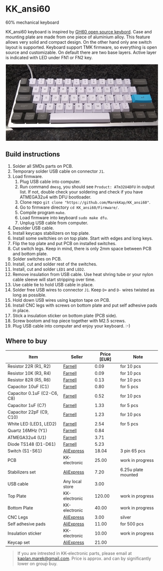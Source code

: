 # KK_ansi60
60% mechanical keyboard

KK_ansi60 keyboard is inspired by [GH60 open source keybord](https://github.com/komar007/gh60).
Case and mounting plate are made from one piece of aluminium alloy. This feature allows very
solid and compact design. On the other hand only ane switch layout is supported.
Keyboard support TMK firmware, so everything is open source and customizable. On default there
are two base layers. Active layer is indicated with LED under FN1 or FN2 key.

![title image](https://github.com/MarekKap/KK_ansi60/blob/master/Other/title_image.png)

## Build instructions
1. Solder all SMDs parts on PCB.
2. Temporary solder USB cable on connector `J1`.
3. Load firmware.
   1. Plug USB cable into computer.
   2. Run command `dmesg`, you should see `Product: ATm32U4DFU` in output list. If not,
      double check your soldering and check if you have ATMEGA32u4 with DFU bootloader.
   3. Clone repo `git clone "https://github.com/MarekKap/KK_ansi60"`.
   4. Go to firmware directory `cd KK_ansi60/Firmware/`.
   5. Compile program `make`.
   6. Load firmware into keyboard `sudo make dfu`.
   7. Unplug USB cable from computer.
4. Desolder USB cable.
5. Install keycaps stabilizers on top plate.
6. Install some switchies on on top plate. Start with edges and long keys.
7. Flip the top plate and put PCB on installed switches.
8. Cut switch legs. Keep in mind, there is only 2mm space between PCB and bottom plate.
9. Solder switches on PCB.
10. Install, cut and solder rest of the switches.
11. Install, cut and solder `LED1` and `LED2`.
12. Remove insulation from USB cable. Use heat shring tube or your nylon cable sleeve will
    start stripping over time.
13. Use cable tie to hold USB cable in place.
14. Solder free USB wires to connector `J1`. Keep `D+` and `D-` wires twisted as long as
    possible.
15. Hold down USB wires using kapton tape on PCB.
16. Install CNC legs with screws on bottom plate and put self adhesive pads in place.
17. Stick a insulation sticker on bottom plate (PCB side).
18. Screw bootom and top piece together with M2.5 screws.
19. Plug USB cable into computer and enjoy your keyboard. :-)

## Where to buy
| Item                        | Seller           | Price [EUR] | Note                |
| --------------------------- | ---------------- | ----------- | ------------------- |
| Resistor 22R (R1, R2)       | [Farnell][1]     |        0.09 | for 10 pcs          |
| Resistor 10K (R3, R4)       | [Farnell][2]     |        0.09 | for 10 pcs          |
| Resistor 82R (R5, R6)       | [Farnell][3]     |        0.13 | for 10 pcs          |
| Capacitor 10uF (C1)         | [Farnell][4]     |        0.80 | for 5 pcs           |
| Capacitor 0.1uF (C2-C6, C8) | [Farnell][5]     |        0.52 | for 10 pcs          |
| Capacitor 1uF (C7)          | [Farnell][6]     |        1.33 | for 5 pcs           |
| Capacitor 22pF (C9, C10)    | [Farnell][7]     |        1.23 | for 10 pcs          |
| White LED (LED1, LED2)      | [Farnell][8]     |        2.54 | for 5 pcs           |
| Quartz 16MHz (Y1)           | [Farnell][9]     |        0.84 |                     |
| ATMEGA32u4 (U1)             | [Farnell][10]    |        3.71 |                     |
| Diode TS148 (D1-D61)        | [Farnell][11]    |        5.23 |                     |
| Switch (S1-S61)             | [AliExpress][12] |       18.04 | 3 pin 65 pcs        |
| PCB                         | KK-electronic    |       25.00 | work in progress    |
| Stabilizers set             | [AliExpress][13] |        7.20 | 6.25u plate mounted |
| USB cable                   | Any local store  |        3.00 |                     |
| Top Plate                   | KK-electronic    |      120.00 | work in progress    |
| Bottom Plate                | KK-electronic    |       40.00 | work in progress    |
| CNC Legs                    | [AliExpress][15] |        3.00 | silver              |
| Self adhesive pads          | [AliExpress][16] |       11.00 | for 500 pcs         |
| Insulation sticker          | KK-electronic    |       10.00 | work in progress    |
| Keycap set                  | [AliExpress][17] |       21.00 |                     |

> If you are intrested in KK-electronic parts, please email at <kaplan.marek@gmail.com>.
> Price is approx. and can by significantly lower on group buy.

[1]: https://sk.farnell.com/multicomp/mcwr08x22r0ftl/res-22r-1-0-125w-0805-thick-film/dp/2447609
[2]: https://sk.farnell.com/multicomp/mcwr08x1002ftl/res-10k-1-0-125w-0805-thick-film/dp/2447553
[3]: https://sk.farnell.com/multicomp/mcmr08x820-jtl/res-82r-5-0-125w-0805-ceramic/dp/2073848
[4]: https://sk.farnell.com/kemet/c0805c106k8pactu/cap-10-f-10v-10-x5r-0805/dp/1463362 
[5]: https://sk.farnell.com/multicomp/mc0805b104m500ct/cap-0-1-f-50v-20-x7r-0805/dp/2627477
[6]: https://sk.farnell.com/multicomp/mc0805f105z500ct/cap-1-f-50v-y5v-0805/dp/1759432
[7]: https://sk.farnell.com/multicomp/mca0805c220jct/cap-22pf-100v-5-c0g-np0-0805/dp/9406247
[8]: https://sk.farnell.com/multicomp/mcl034swc-wh1/led-3mm-36-pure-white/dp/1581176
[9]: https://sk.farnell.com/qantek-technology-corporation/qc3216-0000f12b12m/crystal-16mhz-12pf-3-2mm-x-2-5mm/dp/2508646
[10]: https://sk.farnell.com/microchip/atmega32u4-au/mcu-8bit-megaavr-16mhz-tqfp-44/dp/1748525
[11]: https://sk.farnell.com/taiwan-semiconductor/ts4148-ryg/diode-small-signal-75v-0-15a-0805/dp/2708389
[12]: https://www.aliexpress.com/item/32797603005.html
[13]: https://www.aliexpress.com/item/32800781632.html
[15]: https://www.aliexpress.com/item/4000786300405.html
[16]: https://www.aliexpress.com/item/32242384655.html
[17]: https://www.aliexpress.com/item/32839583006.html


